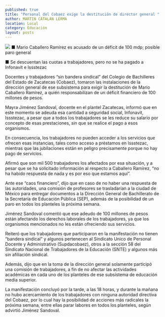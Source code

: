 ```yaml
---
published: true
title: "Personal del Cobaez exige la destitución de director general "
author: MARTIN CATALAN LERMA
location: Local
category: Educación
layout: posts
---
```


![](http://i.imgur.com/Lbknj5Im.jpg)
■ Mario Caballero Ramírez es acusado de un déficit de 100 mdp; posible paro general

■ Se descuentan las cuotas a trabajadores, pero no se ha pagado a Infonavit e Issstezac

Docentes y trabajadores “sin bandera sindical” del Colegio de Bachilleres del Estado de Zacatecas (Cobaez), tomaron las instalaciones de la dirección general de ese subsistema para exigir la destitución de Mario Caballero Ramírez, a quién responsabilizan de un déficit financiero de 100 millones de pesos.

Mayra Jiménez Sandoval, docente en el plantel Zacatecas, informó que en este momento se adeuda esa cantidad a seguridad social, Infonavit, Issstezac, a pesar que a todos los trabajadores se les reduce su salario por concepto de esas prestaciones, sin que se realice el pago a esos organismos.

En consecuencia, los trabajadores no pueden acceder a los servicios que ofrecen esas instancias, tales como acceso a préstamos en Issstezac, mientras que las jubilaciones están en peligro precisamente porque no hay pago de servicios.

Afirmó que son mil 500 trabajadores los afectados por esa situación, y a pesar que se ha solicitado información al respecto a Caballero Ramírez, “no ha habido respuesta de nada y es por eso que estamos aquí”.

Ante ese “caos financiero”, dijo que en caso de no haber una respuesta de las autoridades, una comisión de profesores se trasladarían a la ciudad de México para entregar documentos a la Dirección General de Bachillerato de la Secretaría de Educación Pública (SEP), además de la posibilidad de un paro en todos los planteles la próxima semana.

Jiménez Sandoval comentó que ese adeudo de 100 millones de pesos están afectando los derechos laborales de los trabajadores, ya que los organismos mencionados no les están ofreciendo sus servicios.

Reiteró que los trabajadores que participaron en la manifestación no tienen “bandera sindical” y algunos pertenecen al Sindicato Unico de Personal Docente y Administrativo (Supdacobaez), otros a la sección 58 del Sindicato Nacional de Trabajadores de la Educación (SNTE) y algunos más sin afiliación sindical.

Además, dijo que en la toma de la dirección general solamente participó una comisión de trabajadores, a fin de no afectar las actividades académicas en cada uno de los planteles de ese subsistema de educación media superior.

La manifestación concluyó por la tarde, a las 18 horas, y durante la mañana no hubo acercamiento de los trabajadores con ninguna autoridad directiva del Cobaez, por lo cual hay la posibilidad de acciones más radicales la próxima semana, entre ellas parar labores en todos los planteles, según advirtió Jiménez Sandoval.
